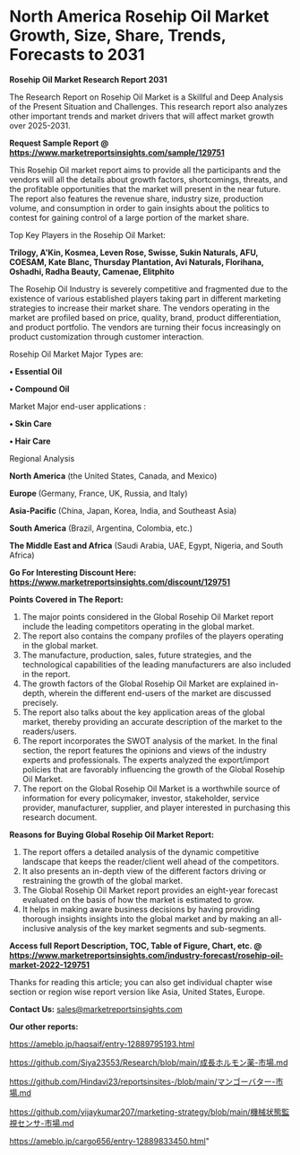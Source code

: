 # North America Rosehip Oil Market Growth, Size, Share, Trends, Forecasts to 2031

<strong>Rosehip Oil Market Research Report 2031</strong>

The Research Report on Rosehip Oil Market is a Skillful and Deep Analysis of the Present Situation and Challenges. This research report also analyzes other important trends and market drivers that will affect market growth over 2025-2031.

<strong>Request Sample Report @ <a href=https://www.marketreportsinsights.com/sample/129751>https://www.marketreportsinsights.com/sample/129751</a></strong>

This Rosehip Oil market report aims to provide all the participants and the vendors will all the details about growth factors, shortcomings, threats, and the profitable opportunities that the market will present in the near future. The report also features the revenue share, industry size, production volume, and consumption in order to gain insights about the politics to contest for gaining control of a large portion of the market share.

Top Key Players in the Rosehip Oil Market:

<strong>Trilogy, A'Kin, Kosmea, Leven Rose, Swisse, Sukin Naturals, AFU, COESAM, Kate Blanc, Thursday Plantation, Avi Naturals, Florihana, Oshadhi, Radha Beauty, Camenae, Elitphito</strong>

The Rosehip Oil Industry is severely competitive and fragmented due to the existence of various established players taking part in different marketing strategies to increase their market share. The vendors operating in the market are profiled based on price, quality, brand, product differentiation, and product portfolio. The vendors are turning their focus increasingly on product customization through customer interaction.

Rosehip Oil Market Major Types are:

<strong>• Essential Oil

• Compound Oil</strong>

Market Major end-user applications :

<strong>• Skin Care

• Hair Care</strong>

Regional Analysis

</u><strong><b>North America</b></strong> (the United States, Canada, and Mexico)

<strong><b>Europe </b></strong>(Germany, France, UK, Russia, and Italy)

<strong><b>Asia-Pacific</b></strong> (China, Japan, Korea, India, and Southeast Asia)

<strong><b>South America</b></strong> (Brazil, Argentina, Colombia, etc.)

<strong><b>The Middle East and Africa</b></strong> (Saudi Arabia, UAE, Egypt, Nigeria, and South Africa)

<strong>Go For Interesting Discount Here: <a href=https://www.marketreportsinsights.com/discount/129751>https://www.marketreportsinsights.com/discount/129751</a></strong>

<strong>Points Covered in The Report:</strong>
<ol>
  <li>The major points considered in the Global Rosehip Oil Market report include the leading competitors operating in the global market.</li>
  <li>The report also contains the company profiles of the players operating in the global market.</li>
  <li>The manufacture, production, sales, future strategies, and the technological capabilities of the leading manufacturers are also included in the report.</li>
  <li>The growth factors of the Global Rosehip Oil Market are explained in-depth, wherein the different end-users of the market are discussed precisely.</li>
  <li>The report also talks about the key application areas of the global market, thereby providing an accurate description of the market to the readers/users.</li>
  <li>The report incorporates the SWOT analysis of the market. In the final section, the report features the opinions and views of the industry experts and professionals. The experts analyzed the export/import policies that are favorably influencing the growth of the Global Rosehip Oil Market.</li>
  <li>The report on the Global Rosehip Oil Market is a worthwhile source of information for every policymaker, investor, stakeholder, service provider, manufacturer, supplier, and player interested in purchasing this research document.</li>
</ol>
<strong>Reasons for Buying Global Rosehip Oil Market Report:</strong>

<ol>
  <li>The report offers a detailed analysis of the dynamic competitive landscape that keeps the reader/client well ahead of the competitors.</li>
  <li>It also presents an in-depth view of the different factors driving or restraining the growth of the global market.</li>
  <li>The Global Rosehip Oil Market report provides an eight-year forecast evaluated on the basis of how the market is estimated to grow.</li>
  <li>It helps in making aware business decisions by having providing thorough insights insights into the global market and by making an all-inclusive analysis of the key market segments and sub-segments.</li>
</ol>
<strong>Access full Report Description, TOC, Table of Figure, Chart, etc. @ <a href=https://www.marketreportsinsights.com/industry-forecast/rosehip-oil-market-2022-129751>https://www.marketreportsinsights.com/industry-forecast/rosehip-oil-market-2022-129751</a></strong>


Thanks for reading this article; you can also get individual chapter wise section or region wise report version like Asia, United States, Europe.

<strong>Contact Us:</strong>
sales@marketreportsinsights.com

<strong>Our other reports:</strong>

<a href=https://ameblo.jp/haqsaif/entry-12889795193.html>https://ameblo.jp/haqsaif/entry-12889795193.html</a>

<a href=https://github.com/Siya23553/Research/blob/main/成長ホルモン薬-市場.md>https://github.com/Siya23553/Research/blob/main/成長ホルモン薬-市場.md</a>

<a href=https://github.com/Hindavi23/reportsinsites-/blob/main/マンゴーバター-市場.md>https://github.com/Hindavi23/reportsinsites-/blob/main/マンゴーバター-市場.md</a>

<a href=https://github.com/vijaykumar207/marketing-strategy/blob/main/機械状態監視センサ-市場.md>https://github.com/vijaykumar207/marketing-strategy/blob/main/機械状態監視センサ-市場.md</a>

<a href=https://ameblo.jp/cargo656/entry-12889833450.html>https://ameblo.jp/cargo656/entry-12889833450.html</a>"
